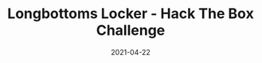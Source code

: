 ---
layout: single
title: '<span class="hackthebox">Longbottoms Locker - Hack The Box Challenge</span>'
excerpt: "Longbottoms Locker is a misc challenge from HackTheBox which contains a lot of stenography and some scripting."
date: 2021-04-22
header:
  teaser: /assets/images/htb-writeup-longbottoms-locker/icon.png
  teaser_home_page: true
  image_description: longbottoms locker hack the box
  icon: /assets/images/hackthebox.webp
categories:
  - hackthebox
  - challenge
tags:  
  - steganography
  - scripting
  - misc
toc: true
toc_label: "Content"
toc_sticky: true
show_time: false
layout: encrypted/longbottoms-locker
permalink: "/htb-writeup-longbottoms-locker/"
show_time: false
---